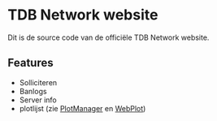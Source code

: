 # TDB Network website

Dit is de source code van de officiële TDB Network website.

## Features
* Solliciteren
* Banlogs
* Server info
* plotlijst (zie [PlotManager](https://github.com/Mohagames205/PlotManager) en [WebPlot](https://github.com/TDB-Network/WebPlot))
